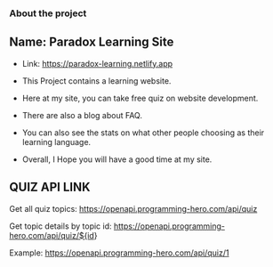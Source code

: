 ### About the project

## Name: Paradox Learning Site

* Link: <https://paradox-learning.netlify.app>

* This Project contains a learning website.
* Here at my site, you can take free quiz on website development.
* There are also a blog about FAQ.
* You can also see the stats on what other people choosing as their learning language.
* Overall, I Hope you will have a good time at my site.

## QUIZ API LINK

Get all quiz topics: <https://openapi.programming-hero.com/api/quiz>

Get topic details by topic id: <https://openapi.programming-hero.com/api/quiz/${id>}

Example: <https://openapi.programming-hero.com/api/quiz/1>
